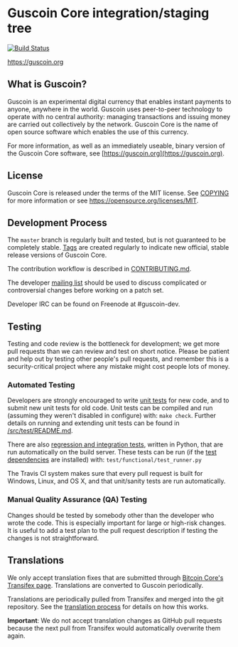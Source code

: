 Guscoin Core integration/staging tree
=====================================

[![Build Status](https://travis-ci.org/guscoin-project/guscoin.svg?branch=master)](https://travis-ci.org/guscoin-project/guscoin)

https://guscoin.org

What is Guscoin?
----------------

Guscoin is an experimental digital currency that enables instant payments to
anyone, anywhere in the world. Guscoin uses peer-to-peer technology to operate
with no central authority: managing transactions and issuing money are carried
out collectively by the network. Guscoin Core is the name of open source
software which enables the use of this currency.

For more information, as well as an immediately useable, binary version of
the Guscoin Core software, see [https://guscoin.org](https://guscoin.org).

License
-------

Guscoin Core is released under the terms of the MIT license. See [COPYING](COPYING) for more
information or see https://opensource.org/licenses/MIT.

Development Process
-------------------

The `master` branch is regularly built and tested, but is not guaranteed to be
completely stable. [Tags](https://github.com/guscoin-project/guscoin/tags) are created
regularly to indicate new official, stable release versions of Guscoin Core.

The contribution workflow is described in [CONTRIBUTING.md](CONTRIBUTING.md).

The developer [mailing list](https://groups.google.com/forum/#!forum/guscoin-dev)
should be used to discuss complicated or controversial changes before working
on a patch set.

Developer IRC can be found on Freenode at #guscoin-dev.

Testing
-------

Testing and code review is the bottleneck for development; we get more pull
requests than we can review and test on short notice. Please be patient and help out by testing
other people's pull requests, and remember this is a security-critical project where any mistake might cost people
lots of money.

### Automated Testing

Developers are strongly encouraged to write [unit tests](src/test/README.md) for new code, and to
submit new unit tests for old code. Unit tests can be compiled and run
(assuming they weren't disabled in configure) with: `make check`. Further details on running
and extending unit tests can be found in [/src/test/README.md](/src/test/README.md).

There are also [regression and integration tests](/test), written
in Python, that are run automatically on the build server.
These tests can be run (if the [test dependencies](/test) are installed) with: `test/functional/test_runner.py`

The Travis CI system makes sure that every pull request is built for Windows, Linux, and OS X, and that unit/sanity tests are run automatically.

### Manual Quality Assurance (QA) Testing

Changes should be tested by somebody other than the developer who wrote the
code. This is especially important for large or high-risk changes. It is useful
to add a test plan to the pull request description if testing the changes is
not straightforward.

Translations
------------

We only accept translation fixes that are submitted through [Bitcoin Core's Transifex page](https://www.transifex.com/projects/p/bitcoin/).
Translations are converted to Guscoin periodically.

Translations are periodically pulled from Transifex and merged into the git repository. See the
[translation process](doc/translation_process.md) for details on how this works.

**Important**: We do not accept translation changes as GitHub pull requests because the next
pull from Transifex would automatically overwrite them again.
